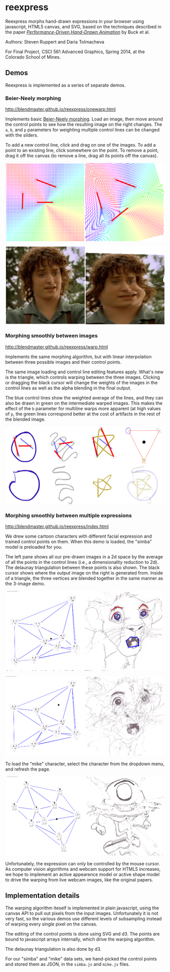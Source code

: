reexpress
=========

Reexpress morphs hand-drawn expressions in your browser using javascript, HTML5
canvas, and SVG, based on the techniques described in the paper [_Performance-Driven Hand-Drawn
Animation_][0] by Buck et al.

Authors: Steven Ruppert and Daria Tolmacheva

For Final Project, CSCI 561 Advanced Graphics, Spring 2014, at the Colorado
School of Mines.

## Demos

Reexpress is implemented as a series of separate demos.

### Beier-Neely morphing

http://blendmaster.github.io/reexpress/onewarp.html

Implements basic [Beier-Neely morphing][1]. Load an image, then move around the
control points to see how the resulting image on the right changes. The `a`, `b`,
and `p` parameters for weighting multiple control lines can be changed with the
sliders.

To add a new control line, click and drag on one of the images. To add a point to
an existing line, click somewhere on the point. To remove a point, drag it off the
canvas (to remove a line, drag all its points off the canvas).

![one](screenshots/onewarp1.png)

![two](screenshots/onewarp2.png)

### Morphing smoothly between images

http://blendmaster.github.io/reexpress/warp.html

Implements the same morphing algorithm, but with linear interpolation between
three possible images and their control points.

The same image loading and control line editing features apply. What's new is
the triangle, which controls warping between the three images. Clicking or
dragging the black cursor will change the weights of the images in the
control lines as well as the alpha blending in the final output.

The blue control lines show the weighted average of the lines, and they
can also be drawn in green on the intermediate warped images. This makes
the effect of the `b` parameter for multiline warps more apparent (at
high values of `p`, the green lines correspond better at the cost of artifacts
in the rest of the blended image.

![warp](screenshots/warp.png)

### Morphing smoothly between multiple expressions

http://blendmaster.github.io/reexpress/index.html

We drew some cartoon characters with different facial expression and trained control
points on them. When this demo is loaded, the "simba" model is preloaded for you.

The left pane shows all our pre-drawn images in a 2d space by the average of all the
points in the control lines (i.e., a dimensionality reduction to 2d). The delaunay
triangulation between these points is also shown. The black cursor shows where the
output image on the right is generated from. Inside of a triangle, the three vertices
are blended together in the same manner as the 3-image demo.

![warp2](screenshots/warp1.png)

![warp1](screenshots/warp2.png)

To load the "mike" character, select the character from the dropdown menu, and refresh
the page.

![mike](screenshots/warp3.png)

Unfortunately, the expression can only be controlled by the mouse cursor. As computer
vision algorithms and webcam support for HTML5 increases, we hope to implement
an active appearence model or active shape model to drive the warping from live
webcam images, like the original papers.

## Implementation details

The warping algorithm iteself is implemented in plain javascript, using the
canvas API to pull out pixels from the input images. Unfortunately it is not
very fast, so the various demos use different levels of subsampling instead of
warping every single pixel on the canvas.

The editing of the control points is done using SVG and d3. The points are bound
to javascript arrays internally, which drive the warping algorithm.

The delaunay triangulation is also done by d3.

For our "simba" and "mike" data sets, we hand-picked the control points and
stored them as JSON, in the `simba.js` and `mike.js` files.

[0]: http://gfx.cs.princeton.edu/gfx/pubs/Buck_2000_PHA/index.php
[1]: http://www.hammerhead.com/thad/morph.html
